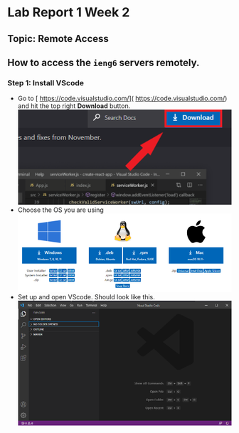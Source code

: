 # Lab Report 1 Week 2

## Topic: Remote Access
How to access the `ieng6` servers remotely.
---
### Step 1: Install VScode
* Go to [ https://code.visualstudio.com/]( https://code.visualstudio.com/) and hit the top right **Download** button.
![Image](downloadvscodeimg1.png)
* Choose the OS you are using
![Image](do.png)
* Set up and open VScode. Should look like this.
![Image](do3.png)
